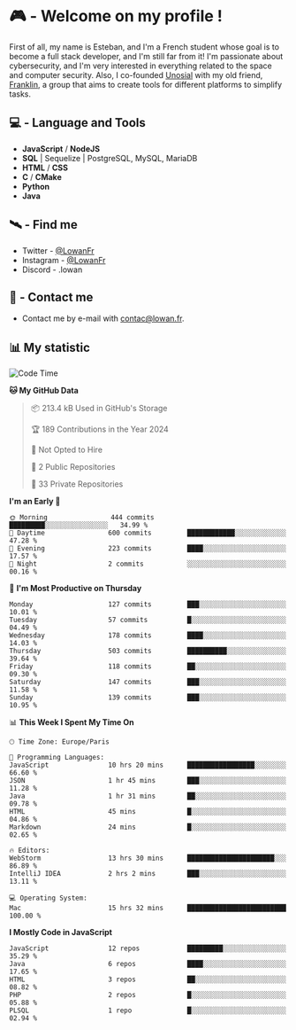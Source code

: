 # 🎮 - Welcome on my profile !
First of all, my name is Esteban, and I'm a French student whose goal is to become a full stack developer, and I'm still far from it!
I'm passionate about cybersecurity, and I'm very interested in everything related to the space and computer security.
Also, I co-founded [Unosial](https://github.com/Unosial) with my old friend, [Franklin](https://github.com/AbaFranklin/), a group that aims to create tools for different platforms to simplify tasks. 



## 💻 - Language and Tools
- **JavaScript** / **NodeJS**
- **SQL** | Sequelize | PostgreSQL, MySQL, MariaDB
- **HTML** / **CSS**
- **C** / **CMake**
- **Python**
- **Java**

## 🛰️ - Find me

 - Twitter - [@LowanFr](https://twitter.com/LowanFr/)
 - Instagram - [@LowanFr](https://instagram.com/LowanFr)
 - Discord -  .lowan
 
## 📡 - Contact me
 - Contact me by e-mail with [contac@lowan.fr](mailto:contact@lowan.fr).

## 📊 My statistic
<!--START_SECTION:waka-->
![Code Time](http://img.shields.io/badge/Code%20Time-928%20hrs%2035%20mins-blue)

**🐱 My GitHub Data** 

> 📦 213.4 kB Used in GitHub's Storage 
 > 
> 🏆 189 Contributions in the Year 2024
 > 
> 🚫 Not Opted to Hire
 > 
> 📜 2 Public Repositories 
 > 
> 🔑 33 Private Repositories 
 > 
**I'm an Early 🐤** 

```text
🌞 Morning                444 commits         █████████░░░░░░░░░░░░░░░░   34.99 % 
🌆 Daytime                600 commits         ████████████░░░░░░░░░░░░░   47.28 % 
🌃 Evening                223 commits         ████░░░░░░░░░░░░░░░░░░░░░   17.57 % 
🌙 Night                  2 commits           ░░░░░░░░░░░░░░░░░░░░░░░░░   00.16 % 
```
📅 **I'm Most Productive on Thursday** 

```text
Monday                   127 commits         ███░░░░░░░░░░░░░░░░░░░░░░   10.01 % 
Tuesday                  57 commits          █░░░░░░░░░░░░░░░░░░░░░░░░   04.49 % 
Wednesday                178 commits         ████░░░░░░░░░░░░░░░░░░░░░   14.03 % 
Thursday                 503 commits         ██████████░░░░░░░░░░░░░░░   39.64 % 
Friday                   118 commits         ██░░░░░░░░░░░░░░░░░░░░░░░   09.30 % 
Saturday                 147 commits         ███░░░░░░░░░░░░░░░░░░░░░░   11.58 % 
Sunday                   139 commits         ███░░░░░░░░░░░░░░░░░░░░░░   10.95 % 
```


📊 **This Week I Spent My Time On** 

```text
🕑︎ Time Zone: Europe/Paris

💬 Programming Languages: 
JavaScript               10 hrs 20 mins      █████████████████░░░░░░░░   66.60 % 
JSON                     1 hr 45 mins        ███░░░░░░░░░░░░░░░░░░░░░░   11.28 % 
Java                     1 hr 31 mins        ██░░░░░░░░░░░░░░░░░░░░░░░   09.78 % 
HTML                     45 mins             █░░░░░░░░░░░░░░░░░░░░░░░░   04.86 % 
Markdown                 24 mins             █░░░░░░░░░░░░░░░░░░░░░░░░   02.65 % 

🔥 Editors: 
WebStorm                 13 hrs 30 mins      ██████████████████████░░░   86.89 % 
IntelliJ IDEA            2 hrs 2 mins        ███░░░░░░░░░░░░░░░░░░░░░░   13.11 % 

💻 Operating System: 
Mac                      15 hrs 32 mins      █████████████████████████   100.00 % 
```

**I Mostly Code in JavaScript** 

```text
JavaScript               12 repos            █████████░░░░░░░░░░░░░░░░   35.29 % 
Java                     6 repos             ████░░░░░░░░░░░░░░░░░░░░░   17.65 % 
HTML                     3 repos             ██░░░░░░░░░░░░░░░░░░░░░░░   08.82 % 
PHP                      2 repos             █░░░░░░░░░░░░░░░░░░░░░░░░   05.88 % 
PLSQL                    1 repo              █░░░░░░░░░░░░░░░░░░░░░░░░   02.94 % 
```




<!--END_SECTION:waka-->
